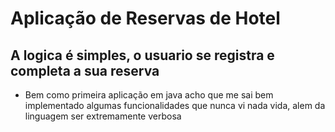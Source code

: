 # Aplicação de Reservas de Hotel

## A logica é simples, o usuario se registra e completa a sua reserva

- Bem como primeira aplicação em java acho que me sai bem implementado algumas funcionalidades que nunca vi nada vida, alem da linguagem ser extremamente verbosa

